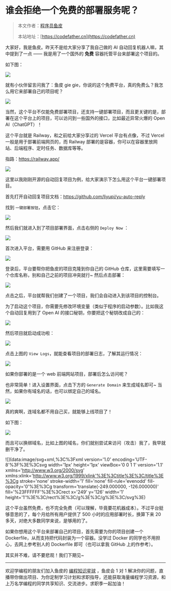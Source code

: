 # 谁会拒绝一个免费的部署服务呢？

> 本文作者：[程序员鱼皮](https://yuyuanweb.feishu.cn/wiki/Abldw5WkjidySxkKxU2cQdAtnah)
>
> 本站地址：[https://codefather.cn](https://codefather.cn)

大家好，我是鱼皮。昨天不是给大家分享了我自己做的 AI 自动回复机器人嘛，其中提到了一点 —— 我是用了一个国外的 **免费** 容器托管平台来部署这个项目的。

如下图：

![](https://pic.yupi.icu/5563/202311080955692.png)

就有小伙伴留言问我了：鱼皮 gie gie，你说的这个免费平台，真的免费么？我怎么用它来部署自己的项目呢？

![](https://pic.yupi.icu/5563/202311080955693.jpeg)

当然，这个平台不仅能免费部署项目，还支持一键部署项目，而且更关键的是，部署在这个平台上的项目，可以访问到一些国外的接口，比如最近异常火爆的 Open AI（ChatGPT）！

这个平台就是 Railway，和之前给大家分享过的 Vercel 平台有点像，不过 Vercel 一般是用于部署前端网页的，而 Railway 部署的是容器，你可以在容器里放网站、后端程序、定时任务、数据库等等。

指路：https://railway.app/

![](https://pic.yupi.icu/5563/202311080955520.png)

这里以我刚刚开源的自动回复项目为例，给大家演示下怎么用这个平台一键部署项目。

首先打开自动回复项目文档：https://github.com/liyupi/yu-auto-reply

找到 `一键部署按钮`，点击它：

![](https://pic.yupi.icu/5563/202311080955509.png)

然后我们就进入到了项目部署界面，点击右侧的 `Deploy Now` ：

![](https://pic.yupi.icu/5563/202311080955505.png)

首次进入平台，需要用 GitHub 来注册登录：

![](https://pic.yupi.icu/5563/202311080955526.png)

登录后，平台要帮你把鱼皮的项目克隆到你自己的 GitHub 仓库，这里需要填写一个仓库名称，别和自己之前的项目冲突就行~ 然后点击部署：

![](https://pic.yupi.icu/5563/202311080955892.png)

点击之后，平台就帮我们创建了一个项目，我们会自动进入到该项目的控制台。

为了启动这个项目，你需要先修改环境变量（类似于程序的启动参数）。比如我这个自动回复用到了 Open AI 的接口秘钥，你要把这个秘钥改成自己的：

![](https://pic.yupi.icu/5563/202311080955254.png)

然后项目就启动成功啦：

![](https://pic.yupi.icu/5563/202311080955242.png)

点击上图的 `View Logs`，就能查看项目的部署日志，了解其运行情况：

![](https://pic.yupi.icu/5563/202311080955291.png)

如果你部署的是一个 web 前端网站项目，部署后怎么访问呢？

也非常简单！进入设置界面，点击下方的 `Generate Domain` 来生成域名即可~ 当然，如果你有域名的话，也可以绑定自己的域名。

![](https://pic.yupi.icu/5563/202311080955928.png)

真的爽啊，连域名都不用自己买，就能够上线项目了！

如下图：

![](https://pic.yupi.icu/5563/202311080955204.png)

而且可以换绑域名，比如上图的域名，你们就别尝试来访问（攻击）我了，我早就删干净了。

![](data:image/svg+xml,%3C%3Fxml version='1.0' encoding='UTF-8'%3F%3E%3Csvg width='1px' height='1px' viewBox='0 0 1 1' version='1.1' xmlns='http://www.w3.org/2000/svg' xmlns:xlink='http://www.w3.org/1999/xlink'%3E%3Ctitle%3E%3C/title%3E%3Cg stroke='none' stroke-width='1' fill='none' fill-rule='evenodd' fill-opacity='0'%3E%3Cg transform='translate(-249.000000, -126.000000)' fill='%23FFFFFF'%3E%3Crect x='249' y='126' width='1' height='1'%3E%3C/rect%3E%3C/g%3E%3C/g%3E%3C/svg%3E)

这个平台虽然免费，也不完全免费（可以理解，毕竟要花机器成本）。不过平台挺够意思的了，每个月给所有用户提供了 500 小时的应用部署时长，换算下来 20 多天，对绝大多数同学来说，是够用的了。

如果你想用这个平台来部署自己的项目，首先需要为你的项目创建一个 Dockerfile，从而支持把代码封装为一个容器。没学过 Docker 的同学也不用担心，去网上参考别人的 Dockerfile 即可（也可以拿我 GitHub 上的作参考）。

其实并不难，请不要悲观！我们下期见~



------


欢迎学编程的朋友们加入鱼皮的 [编程知识星球](https://mp.weixin.qq.com/s?__biz=MzI1NDczNTAwMA==&mid=2247539132&idx=2&sn=45af016dee0c03491750f76ba8fdbd25&chksm=e9c2be4bdeb5375d3253155b4053263109a631620b7cb9074e2fe1b4a5b1604ef92c522b606e&token=145986907&lang=zh_CN&scene=21#wechat_redirect) ，鱼皮会 1 对 1 解决你的问题，直播带你做出项目、为你定制学习计划和求职指导，还能获取海量编程学习资源，和上万名学编程的同学共享知识、交流进步。求职季一起加油！
